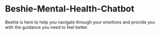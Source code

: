 # Beshie-Mental-Health-Chatbot
Beshie is here to help you navigate through your emotions and provide you with the guidance you need to feel better. 
